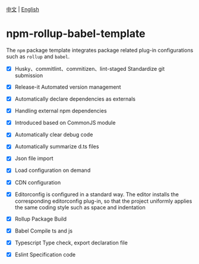  [中文](README.md) | [English](README.en.md)

# npm-rollup-babel-template

The `npm` package template integrates package related plug-in configurations such as `rollup` and `babel`.

- [x] Husky、commitlint、commitizen、lint-staged  Standardize git submission
- [x] Release-it    Automated version management
- [x] Automatically declare dependencies as externals
- [x] Handling external npm dependencies
- [x] Introduced based on CommonJS module
- [x] Automatically clear debug code
- [x] Automatically summarize d.ts files
- [x] Json file import
- [x] Load configuration on demand
- [x] CDN configuration
- [x] Editorconfig is configured in a standard way. The editor installs the corresponding editorconfig plug-in, so that the project uniformly applies the same coding style such as space and indentation
- [x] Rollup   Package Build
- [x] Babel    Compile ts and js
- [x] Typescript  Type check, export declaration file
- [x] Eslint Specification code


